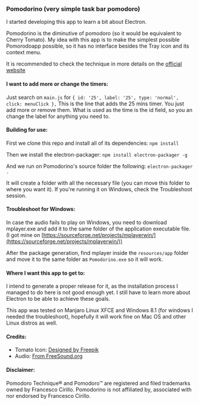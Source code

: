 ### Pomodorino (very simple task bar pomodoro)
I started developing this app to learn a bit about Electron. 

Pomodorino is the diminutive of pomodoro (so it would be equivalent to Cherry Tomato). My idea with this app is to make the simplest possible Pomorodoapp possible, so it has no interface besides the Tray icon and its context menu.

It is recommended to check the technique in more details on the [official website](https://cirillocompany.de/pages/pomodoro-technique)

#### I want to add more or change the timers:
Just search on `main.js` for `{ id: '25', label: '25', type: 'normal', click: menuClick },`
This is the line that adds the 25 mins timer. You just add more or remove them. What is used as the time is the id field, so you an change the label for anything you need to.

#### Building for use:
First we clone this repo and install all of its dependencies:
`npm install`

Then we install the electron-packager:
`npm install electron-packager -g`

And we run on Pomodorino's source folder the following:
`electron-packager .` 

It will create a folder with all the necessary file (you can move this folder to where you want it). If you're running it on Windows, check the Troubleshoot session.

#### Troubleshoot for Windows:
In case the audio fails to play on Windows, you need to download mplayer.exe and add it to the same folder of the application executable file. (I got mine on [https://sourceforge.net/projects/mplayerwin/](https://sourceforge.net/projects/mplayerwin/))

After the package generation, find mplayer inside the `resources/app` folder and move it to the same folder as `Pomodorino.exe` so it will work.

#### Where I want this app to get to:
I intend to generate a proper release for it, as the installation process I managed to do here is not good enough yet. I still have to learn more about Electron to be able to achieve these goals.

This app was tested on Manjaro Linux XFCE and Windows 8.1 (for windows I needed the troubleshoot), hopefully it will work fine on Mac OS and other Linux distros as well.

#### Credits:
- Tomato Icon: [Designed by Freepik](http://www.freepik.com/free-vector/delicious-ingredients-for-pizza_921351.htm)
- Audio: [From FreeSound.org](https://www.freesound.org/s/167337/)

#### Disclaimer:
Pomodoro Technique® and Pomodoro™ are registered and filed trademarks owned by Francesco Cirillo. Pomodorino is not affiliated by, associated with nor endorsed by Francesco Cirillo.
